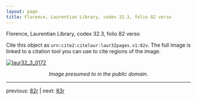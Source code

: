 ```yaml
---
layout: page
title: Florence, Laurentian Library, codex 32.3, folio 82 verso
---
```


Florence, Laurentian Library, codex 32.3, folio 82 verso

Cite this object as `urn:cite2:citelaur:laur32pages.v1:82v`.  The full image is linked to a citation tool you can use to cite regions of the image.

[![laur32_3_0172](http://www.homermultitext.org/iipsrv?IIIF=/project/homer/pyramidal/deepzoom/citelaur/laur32imgs/v1/laur32_3_0172.tif/full/800,/0/default.jpg)](http://www.homermultitext.org/ict2/?urn=urn:cite2:citelaur:laur32imgs.v1:laur32_3_0172) 

<p style="text-align: center; font-style: italic;">Image presumed to in the public domain.</p>

---

previous: [82r](../82r/) | next: [83r](../83r/)